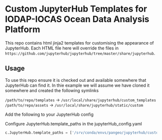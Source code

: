 # Custom JupyterHub Templates for IODAP-IOCAS Ocean Data Analysis Platform

This repo contains html jinja2 templates for customising the appearance of JupyterHub. Each HTML file here will override the files in `https://github.com/jupyterhub/jupyterhub/tree/master/share/jupyterhub`.

## Usage

To use this repo ensure it is checked out and available somewhere that JupyterHub can find it. In thie example we will assume we have cloned it somewhere and created the following symlinks

`/path/to/repo/templates` -> `/usr/local/share/jupyterhub/custom_templates`
`/path/to/repo/assets` -> `/usr/local/share/jupyterhub/static/custom`

Add the following to your JupyterHub config

Configure JupyterHub.template_paths in the jupyterHub_config.yaml 
```python
c.JupyterHub.template_paths = ['/srv/conda/envs/pangeo/jupyterhub/custom_templates/']
```
